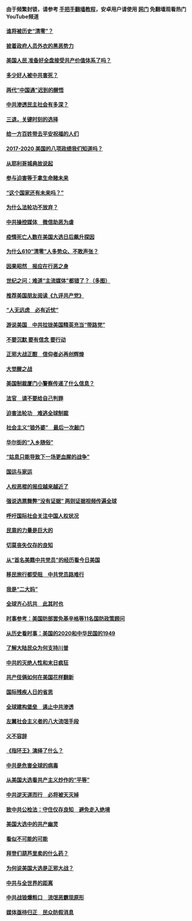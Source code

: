#### 由于频繁封锁，请参考 [手把手翻墙教程](https://github.com/gfw-breaker/guides/wiki/)，安卓用户请使用 [网门](https://github.com/gfw-breaker/nogfw/blob/master/dl.md?t=01021600) 免翻墙观看热门YouTube频道 

#### [谁将被历史“清零”？](../pages/73/417485.md?t=01021600) 

#### [披着政府人员外衣的黑恶势力](../pages/73/417442.md?t=01021600) 

#### [美国人民 准备好全盘接受共产价值体系了吗？](../pages/73/417491.md?t=01021600) 

#### [多少好人被中共害死？](../pages/73/417144.md?t=01021600) 

#### [两代“中国通”迟到的醒悟](../pages/73/417064.md?t=01021600) 

#### [中共渗透民主社会有多深？](../pages/73/417063.md?t=01021600) 

#### [三退，关键时刻的选择](../pages/73/416969.md?t=01021600) 

#### [给一方百姓带去平安祝福的人们](../pages/73/416941.md?t=01021600) 

#### [2017-2020  美国的八项政绩我们知道吗？](../pages/73/416968.md?t=01021600) 

#### [从耶利哥城典故说起](../pages/73/416892.md?t=01021600) 

#### [参与迫害等于拿生命赌未来](../pages/73/416856.md?t=01021600) 

#### [“这个国家还有未来吗？”](../pages/73/416852.md?t=01021600) 

#### [为什么法轮功不放弃？](../pages/73/416864.md?t=01021600) 

#### [中共操控媒体　微信助恶为虐](../pages/73/416724.md?t=01021600) 

#### [疫情死亡人数在美国大选日后飙升探因](../pages/73/416606.md?t=01021600) 

#### [为什么610“清零”人多势众、不敢声张？](../pages/73/416632.md?t=01021600) 

#### [因果昭然　报应在行恶之身](../pages/73/416582.md?t=01021600) 

#### [世纪之问：难道“主流媒体”都错了？（多图）](../pages/73/416571.md?t=01021600) 

#### [推荐美国朋友阅读《九评共产党》](../pages/73/416510.md?t=01021600) 

#### [“人无远虑　必有近忧”](../pages/73/416513.md?t=01021600) 

#### [游说美国　中共拉拢美国精英充当“带路党”](../pages/73/416529.md?t=01021600) 

#### [不要沉默 要有信念 要行动](../pages/73/416457.md?t=01021600) 

#### [正邪大战正酣　信仰者必再创辉煌](../pages/73/416433.md?t=01021600) 

#### [大觉醒之战](../pages/73/416456.md?t=01021600) 

#### [美国制裁厦门小警察传递了什么信息？](../pages/73/416432.md?t=01021600) 

#### [法官　请不要给自己判罪](../pages/73/416379.md?t=01021600) 

#### [迫害法轮功　难逃全球制裁](../pages/73/416380.md?t=01021600) 

#### [社会主义“狼外婆”　最后一次敲门](../pages/73/416394.md?t=01021600) 

#### [华尔街的“入乡随俗”](../pages/73/416395.md?t=01021600) 

#### [“姑息只能导致下一场更血腥的战争”](../pages/73/416223.md?t=01021600) 

#### [国运与家运](../pages/73/416224.md?t=01021600) 

#### [人权恶棍的报应越来越近了](../pages/73/416276.md?t=01021600) 

#### [强说选票舞弊“没有证据” 两则证据视频传遍全球](../pages/73/416227.md?t=01021600) 

#### [呼吁国际社会关注中国人权状况](../pages/73/416135.md?t=01021600) 

#### [民意的力量是巨大的](../pages/73/416222.md?t=01021600) 

#### [切莫丧失仅存的良知](../pages/73/416134.md?t=01021600) 

#### [从“首名美籍中共党员”的经历看今日美国](../pages/73/416114.md?t=01021600) 

#### [移民旅行都受阻　中共党员路难行](../pages/73/416033.md?t=01021600) 

#### [我是“二大妈”](../pages/73/415529.md?t=01021600) 

#### [全球齐心抗共　此其时也](../pages/73/415989.md?t=01021600) 

#### [时事参考：美国防部罢免基辛格等11名国防政策顾问](../pages/73/415970.md?t=01021600) 

#### [从历史看时事：美国的2020和中华民国的1949](../pages/73/415949.md?t=01021600) 

#### [了解大陆民众为何支持川普](../pages/73/415950.md?t=01021600) 

#### [中共的灭绝人性和末日疯狂](../pages/73/415944.md?t=01021600) 

#### [共产伎俩如何在美国花样翻新](../pages/73/415908.md?t=01021600) 

#### [国际残疾人日的省思](../pages/73/415849.md?t=01021600) 

#### [全球建构堡垒　遏止中共渗透](../pages/73/415850.md?t=01021600) 

#### [左翼社会主义者的八大流氓手段](../pages/73/415802.md?t=01021600) 

#### [义不容辞](../pages/73/415807.md?t=01021600) 

#### [《指环王》演绎了什么？](../pages/73/415739.md?t=01021600) 

#### [中共是危害全球的病毒](../pages/73/415569.md?t=01021600) 

#### [从美国大选看共产主义炒作的“平等”](../pages/73/415654.md?t=01021600) 

#### [中共逆天道而行　必将被天灭掉](../pages/73/415626.md?t=01021600) 

#### [致中共公检法：守住仅存良知　避免走入绝境](../pages/73/415627.md?t=01021600) 

#### [美国大选中的共产幽灵](../pages/73/415618.md?t=01021600) 

#### [看似不可能的可能](../pages/73/415619.md?t=01021600) 

#### [拜登们葫芦里卖的什么药？](../pages/73/415531.md?t=01021600) 

#### [为何说美国大选是正邪大战？](../pages/73/415530.md?t=01021600) 

#### [中共与全世界的距离](../pages/73/415435.md?t=01021600) 

#### [中共战狼爆粗口　流氓恶霸现原形](../pages/73/415426.md?t=01021600) 

#### [媒体亟待归正　民众防假消息](../pages/73/415402.md?t=01021600) 

